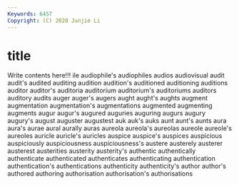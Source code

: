 ```yaml
---
Keywords: 6457
Copyright: (C) 2020 Junjie Li
---
```


# title

Write contents here!!!
ile 
audiophile's 
audiophiles 
audios 
audiovisual 
audit
audit's 
audited 
auditing 
audition 
audition's 
auditioned 
auditioning 
auditions 
auditor 
auditor's
auditoria 
auditorium 
auditorium's 
auditoriums 
auditors 
auditory 
audits 
auger 
auger's 
augers
aught 
aught's 
aughts 
augment 
augmentation 
augmentation's 
augmentations 
augmented 
augmenting 
augments
augur 
augur's 
augured 
auguries 
auguring 
augurs 
augury 
augury's 
august 
auguster
augustest 
auk 
auk's 
auks 
aunt 
aunt's 
aunts 
aura 
aura's 
aurae
aural 
aurally 
auras 
aureola 
aureola's 
aureolas 
aureole 
aureole's 
aureoles 
auricle
auricle's 
auricles 
auspice 
auspice's 
auspices 
auspicious 
auspiciously 
auspiciousness 
auspiciousness's 
austere
austerely 
austerer 
austerest 
austerities 
austerity 
austerity's 
authentic 
authentically 
authenticate 
authenticated
authenticates 
authenticating 
authentication 
authentication's 
authentications 
authenticity 
authenticity's 
author 
author's 
authored
authoring 
authorisation 
authorisation's 
authorisations 
